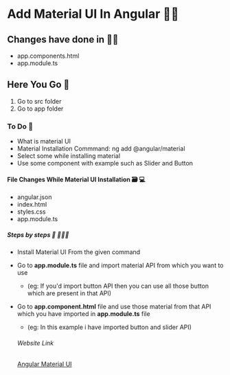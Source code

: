 # Add Material UI  In Angular 👋🏻
## Changes have done  in ✍🏿
* app.components.html
* app.module.ts

## Here You Go 🏃
  1. Go to src folder 
  2. Go to app folder
  
### To Do 📝
* What is material UI
* Material Installation Commmand: ng add @angular/material
* Select some while installing material
* Use some component with example such as Slider and Button   

#### File Changes While Material UI Installation 🗃 💻
 * angular.json
 * index.html
 * styles.css
 * app.module.ts  
 
##### Steps by steps 🚶 🚶🏻‍♂️
* Install Material UI From the given command
* Go to **app.module.ts** file and import  material API from which you want to use 
  * (eg: If you'd import button API then you can use all those button which are present in that API) 
* Go to **app.component.html** file and use those material from that API which you have imported in **app.module.ts** file  
  * (eg: In this example i have imported button and slider API)
   
  ###### Website Link
  [Angular Material UI](https://material.angular.io/components/categories)
  

